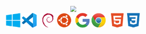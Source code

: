 <div align="center">
    <img src="https://github-readme-streak-stats.herokuapp.com/?user=brandleesee&theme=black-ice&hide_title=true&hide_border=true&date_format=j%20M%5B%20Y%5D&stroke=0000&background=0D1117&ring=ff0000&fire=ff0000&currStreakLabel=fff" />
    <br>
    <img src="https://raw.githubusercontent.com/devicons/devicon/master/icons/windows8/windows8-original.svg" width="40px" height="40px"/>
    <img src="https://raw.githubusercontent.com/devicons/devicon/master/icons/vscode/vscode-original.svg" width="40px" height="40px"/> 
    <img src="https://raw.githubusercontent.com/devicons/devicon/master/icons/debian/debian-plain.svg" width="40px" height="40px"/>
    <img src="https://raw.githubusercontent.com/devicons/devicon/master/icons/ubuntu/ubuntu-plain.svg" width="40px" height="40px"/> 
    <img src="https://raw.githubusercontent.com/devicons/devicon/master/icons/google/google-original.svg" width="40px" height="40px"/>
    <img src="https://raw.githubusercontent.com/devicons/devicon/master/icons/chrome/chrome-original.svg" width="40px" height="40px"/> 
    <img src="https://raw.githubusercontent.com/devicons/devicon/master/icons/html5/html5-plain.svg" width="40px" height="40px"/>
    <img src="https://raw.githubusercontent.com/devicons/devicon/master/icons/css3/css3-plain.svg" width="40px" height="40px"/>
</div>
